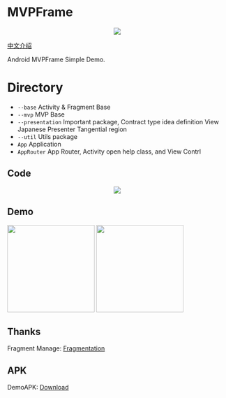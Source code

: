 # MVPFrame

<div align=center>
<img src="https://raw.githubusercontent.com/Lrony/MVPFrame/master/images/MVP.png?raw=true">
</div>

[中文介绍](https://github.com/Lrony/MVPFrame/blob/master/doc/README_CN.md)

Android MVPFrame Simple Demo.

# Directory

- `--base` Activity & Fragment Base
- `--mvp` MVP Base
- `--presentation` Important package, Contract type idea definition View Japanese Presenter Tangential region
- `--util` Utils package
- `App` Application
- `AppRouter` App Router, Activity open help class, and View Contrl

## Code

<div align=center>
<img src="https://raw.githubusercontent.com/Lrony/MVPFrame/master/images/CODE.png?raw=true">
</div>

## Demo

<img src="https://raw.githubusercontent.com/Lrony/MVPFrame/master/images/Screenshot_0.png?raw=true" width="200"> <img src="https://raw.githubusercontent.com/Lrony/MVPFrame/master/images/Screenshot_1.png?raw=true" width="200">

## Thanks

Fragment Manage: [Fragmentation](https://github.com/YoKeyword/Fragmentation)

## APK

DemoAPK: [Download](https://github.com/Lrony/MVPFrame/blob/master/app-debug.apk?raw=true)